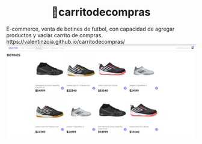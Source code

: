 
<div align='center'>
  
# 🛒carritodecompras
  
</div>
E-commerce, venta de botines de futbol, con capacidad de agregar productos y vaciar carrito de compras.
https://valentinzoia.github.io/carritodecompras/

<img src='./images/shopping-cart-vanilla-js.png' />
